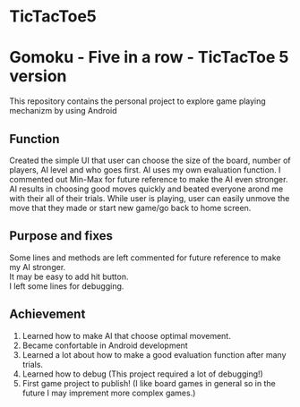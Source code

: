 # TicTacToe5
Gomoku - Five in a row - TicTacToe 5 version
==============================

This repository contains the personal project to explore game playing mechanizm by using Android

Function
------------

Created the simple UI that user can choose the size of the board, number of players, AI level and who goes first.
AI uses my own evaluation function. I commented out Min-Max for future reference to make the AI even stronger.
AI results in choosing good moves quickly and beated everyone arond me with their all of their trials.
While user is playing, user can easily unmove the move that they made or start new game/go back to home screen.

Purpose and fixes
--------------

Some lines and methods are left commented for future reference to make my AI stronger. <br />
It may be easy to add hit button. <br />
I left some lines for debugging.  <br />

Achievement 
---------------

1. Learned how to make AI that choose optimal movement. 
2. Became confortable in Android development
3. Learned a lot about how to make a good evaluation function after many trials.
4. Learned how to debug (This project required a lot of debugging!)
5. First game project to publish! (I like board games in general so in the future I may imprement more complex games.)
